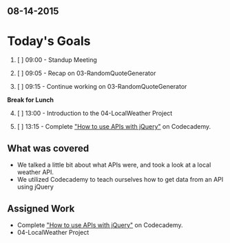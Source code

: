 ## 08-14-2015

# Today's Goals

1. [ ] 09:00 - Standup Meeting

2. [ ] 09:05 - Recap on 03-RandomQuoteGenerator

3. [ ] 09:15 - Continue working on 03-RandomQuoteGenerator
	
**Break for Lunch**

4. [ ] 13:00 - Introduction to the 04-LocalWeather Project

5. [ ] 13:15 - Complete ["How to use APIs with jQuery"](https://www.codecademy.com/courses/web-beginner-en-uCajg/0/1) on Codecademy.


## What was covered
* We talked a little bit about what APIs were, and took a look at a local weather API.
* We utilized Codecademy to teach ourselves how to get data from an API using jQuery

## Assigned Work
* Complete ["How to use APIs with jQuery"](https://www.codecademy.com/courses/web-beginner-en-uCajg/0/1) on Codecademy.
* 04-LocalWeather Project